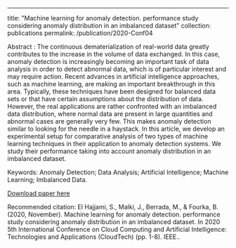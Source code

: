 ---
title: "Machine learning for anomaly detection. performance study considering anomaly distribution in an imbalanced dataset"
collection: publications
permalink: /publication/2020-Conf04

Abstract : The continuous dematerialization of real-world data greatly contributes to the increase in the volume of data exchanged. In this case, anomaly detection is increasingly becoming an important task of data analysis in order to detect abnormal data, which is of particular interest and may require action. Recent advances in artificial intelligence approaches, such as machine learning, are making an important breakthrough in this area. Typically, these techniques have been designed for balanced data sets or that have certain assumptions about the distribution of data. However, the real applications are rather confronted with an imbalanced data distribution, where normal data are present in large quantities and abnormal cases are generally very few. This makes anomaly detection similar to looking for the needle in a haystack. In this article, we develop an experimental setup for comparative analysis of two types of machine learning techniques in their application to anomaly detection systems. We study their performance taking into account anomaly distribution in an imbalanced dataset.

Keywords: Anomaly Detection; Data Analysis; Artificial Intelligence; Machine Learning; Imbalanced Data.

[Download paper here](/files/2020-Conf04.pdf)

Recommended citation: El Hajjami, S., Malki, J., Berrada, M., & Fourka, B. (2020, November). Machine learning for anomaly detection. performance study considering anomaly distribution in an imbalanced dataset. In 2020 5th International Conference on Cloud Computing and Artificial Intelligence: Technologies and Applications (CloudTech) (pp. 1-8). IEEE..
